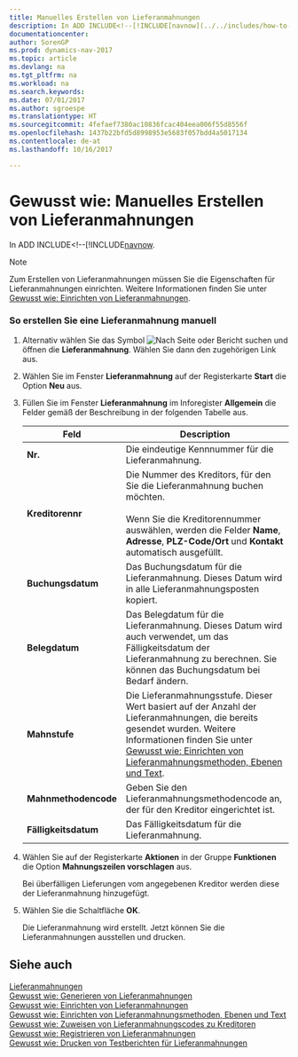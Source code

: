 ```yaml
---
title: Manuelles Erstellen von Lieferanmahnungen
description: In ADD INCLUDE<!--[!INCLUDE[navnow](../../includes/how-to-generate-delivery-reminders.md).
documentationcenter: 
author: SorenGP
ms.prod: dynamics-nav-2017
ms.topic: article
ms.devlang: na
ms.tgt_pltfrm: na
ms.workload: na
ms.search.keywords: 
ms.date: 07/01/2017
ms.author: sgroespe
ms.translationtype: HT
ms.sourcegitcommit: 4fefaef7380ac10836fcac404eea006f55d8556f
ms.openlocfilehash: 1437b22bfd5d8998953e5683f057bdd4a5017134
ms.contentlocale: de-at
ms.lasthandoff: 10/16/2017

---
```

# <a name="how-to-create-delivery-reminders-manually"></a>Gewusst wie: Manuelles Erstellen von Lieferanmahnungen
In ADD INCLUDE<!--[!INCLUDE[navnow](../../includes/how-to-generate-delivery-reminders.md).  
  
> [!NOTE]  
>  Zum Erstellen von Lieferanmahnungen müssen Sie die Eigenschaften für Lieferanmahnungen einrichten. Weitere Informationen finden Sie unter [Gewusst wie: Einrichten von Lieferanmahnungen](how-to-set-up-delivery-reminders.md).  
  
### <a name="to-create-a-delivery-reminder-manually"></a>So erstellen Sie eine Lieferanmahnung manuell  
  
1.  Alternativ wählen Sie das Symbol ![Nach Seite oder Bericht suchen](media/ui-search/search_small.png "Nach Seite oder Bericht suchen") und öffnen die **Lieferanmahnung**. Wählen Sie dann den zugehörigen Link aus.  
  
2.  Wählen Sie im Fenster **Lieferanmahnung** auf der Registerkarte **Start** die Option **Neu** aus.  
  
3.  Füllen Sie im Fenster **Lieferanmahnung** im Inforegister **Allgemein** die Felder gemäß der Beschreibung in der folgenden Tabelle aus.  
  
    |Feld|Description|  
    |---------------------------------|---------------------------------------|  
    |**Nr.**|Die eindeutige Kennnummer für die Lieferanmahnung.|  
    |**Kreditorennr**|Die Nummer des Kreditors, für den Sie die Lieferanmahnung buchen möchten.<br /><br /> Wenn Sie die Kreditorennummer auswählen, werden die Felder **Name**, **Adresse**, **PLZ-Code/Ort** und **Kontakt** automatisch ausgefüllt.|  
    |**Buchungsdatum**|Das Buchungsdatum für die Lieferanmahnung. Dieses Datum wird in alle Lieferanmahnungsposten kopiert.|  
    |**Belegdatum**|Das Belegdatum für die Lieferanmahnung. Dieses Datum wird auch verwendet, um das Fälligkeitsdatum der Lieferanmahnung zu berechnen. Sie können das Buchungsdatum bei Bedarf ändern.|  
    |**Mahnstufe**|Die Lieferanmahnungsstufe. Dieser Wert basiert auf der Anzahl der Lieferanmahnungen, die bereits gesendet wurden. Weitere Informationen finden Sie unter [Gewusst wie: Einrichten von Lieferanmahnungsmethoden, Ebenen und Text](how-to-set-up-delivery-reminder-terms-levels-and-text.md).|  
    |**Mahnmethodencode**|Geben Sie den Lieferanmahnungsmethodencode an, der für den Kreditor eingerichtet ist.|  
    |**Fälligkeitsdatum**|Das Fälligkeitsdatum für die Lieferanmahnung.|  
  
4.  Wählen Sie auf der Registerkarte **Aktionen** in der Gruppe **Funktionen** die Option **Mahnungszeilen vorschlagen** aus.  
  
     Bei überfälligen Lieferungen vom angegebenen Kreditor werden diese der Lieferanmahnung hinzugefügt.  
  
5.  Wählen Sie die Schaltfläche **OK**.  
  
     Die Lieferanmahnung wird erstellt. Jetzt können Sie die Lieferanmahnungen ausstellen und drucken.  
  
## <a name="see-also"></a>Siehe auch  
 [Lieferanmahnungen](delivery-reminders.md)   
 [Gewusst wie: Generieren von Lieferanmahnungen](how-to-generate-delivery-reminders.md)   
 [Gewusst wie: Einrichten von Lieferanmahnungen](how-to-set-up-delivery-reminders.md)   
 [Gewusst wie: Einrichten von Lieferanmahnungsmethoden, Ebenen und Text](how-to-set-up-delivery-reminder-terms-levels-and-text.md)   
 [Gewusst wie: Zuweisen von Lieferanmahnungscodes zu Kreditoren](how-to-assign-delivery-reminder-codes-to-vendors.md)   
 [Gewusst wie: Registrieren von Lieferanmahnungen](how-to-issue-delivery-reminders.md)   
 [Gewusst wie: Drucken von Testberichten für Lieferanmahnungen](how-to-print-test-reports-for-delivery-reminders.md)
